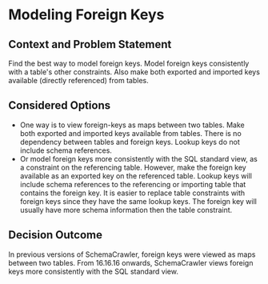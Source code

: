 # Modeling Foreign Keys

## Context and Problem Statement

Find the best way to model foreign keys. Model foreign keys consistently with a table's other constraints. Also make both exported and imported keys available (directly referenced) from tables.


## Considered Options

- One way is to view foreign-keys as maps between two tables. Make both exported and imported keys available from tables. There is no dependency between tables and foreign keys. Lookup keys do not include schema references.
- Or model foreign keys more consistently with the SQL standard view, as a constraint on the referencing table. However, make the foreign key available as an exported key on the referenced table. Lookup keys will include schema references to the referencing or importing table that contains the foreign key. It is easier to replace table constraints with foreign keys since they have the same lookup keys. The foreign key will usually have more schema information then the table constraint.


## Decision Outcome

In previous versions of SchemaCrawler, foreign keys were viewed as maps between two tables. From 16.16.16 onwards, SchemaCrawler views foreign keys more consistently with the SQL standard view.
